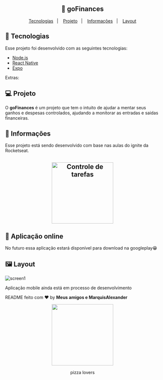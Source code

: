 <h2 align="center">
  📒 goFinances
</h2>

<p align="center">
  <a href="#rocket-tecnologias">Tecnologias</a>&nbsp;&nbsp;&nbsp;|&nbsp;&nbsp;&nbsp;
  <a href="#-projeto">Projeto</a>&nbsp;&nbsp;&nbsp;|&nbsp;&nbsp;&nbsp;
  <a href="#-informações">Informações</a>&nbsp;&nbsp;&nbsp;|&nbsp;&nbsp;&nbsp;
  <a href="#-layout">Layout</a>
</p>



## :rocket: Tecnologias

Esse projeto foi desenvolvido com as seguintes tecnologias:

- [Node.js](https://nodejs.org/en/)
- [React Native](https://facebook.github.io/react-native/)
- [Expo](https://expo.io/)

Extras:

## 💻 Projeto

O **goFinances** é um projeto que tem o intuito de ajudar a mentar seus ganhos e despesas controlados, ajudando a monitorar as entradas e saidas financeiras.

## 🤔 Informações

Esse projeto está sendo desenvolvido com base nas aulas do ignite da Rocketseat.
<h2 align="center">
<img alt="Controle de tarefas" src="https://github.com/MarquisAlexander/production-controletarefa-frontend/blob/master/src/assets/rocket.svg" width="200px" />
</h2>

## 🎉 Aplicação online
No futuro essa aplicação estará disponível para download na googleplay😁

## 🖼 Layout
![screen1](https://user-images.githubusercontent.com/51330232/165652972-c9bf1beb-e04f-4697-8ae8-995eb6041dd7.png)


Aplicação mobile ainda está em processo de desenvolvimento

README feito com ❤️ by **Meus amigos e MarquisAlexander**

<p align="center"><img height="200px" src="https://user-images.githubusercontent.com/51330232/153605912-983cf89c-d4e7-490b-8580-c288b0ffb737.gif"/><p align="center">pizza lovers</p></p>
